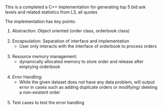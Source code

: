 This is a completed a C++ implementation for generating top 5 bid ask levels and related statistics from L3, all quotes

The implementation has key points:
1. Abstraction: Object oriented (order class, orderbook class)
<br/><br/>
2. Encapsulation: Separation of interface and implementation
    - User only interacts with the interface of orderbook to process orders
<br/><br/>
3. Resource memory management: 
    - dynamically allocated memory to store order and release after emptying orderbook
<br/><br/>
4. Error Handling:
    - While the given dataset does not have any data problem, will output error in cases such as adding duplicate orders or modifying/ deleting a non-existent order
<br/><br/>
5. Test cases to test the error handling
